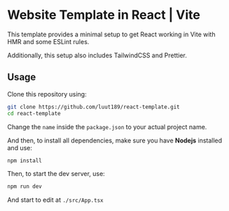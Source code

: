 # Website Template in React | Vite

This template provides a minimal setup to get React working in Vite with HMR and some ESLint rules.

Additionally, this setup also includes TailwindCSS and Prettier.

## Usage

Clone this repository using:

```bash
git clone https://github.com/luut189/react-template.git
cd react-template
```

Change the `name` inside the `package.json` to your actual project name.

And then, to install all dependencies, make sure you have **Nodejs** installed and use:

```bash
npm install
```

Then, to start the dev server, use:

```bash
npm run dev
```

And start to edit at `./src/App.tsx`
